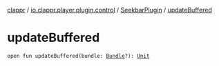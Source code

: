 [clappr](../../index.md) / [io.clappr.player.plugin.control](../index.md) / [SeekbarPlugin](index.md) / [updateBuffered](./update-buffered.md)

# updateBuffered

`open fun updateBuffered(bundle: `[`Bundle`](https://developer.android.com/reference/android/os/Bundle.html)`?): `[`Unit`](https://kotlinlang.org/api/latest/jvm/stdlib/kotlin/-unit/index.html)